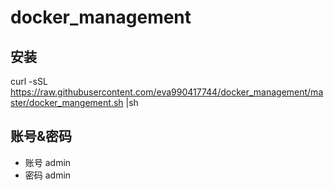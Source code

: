 # docker_management

## 安装
curl -sSL https://raw.githubusercontent.com/eva990417744/docker_management/master/docker_mangement.sh |sh

## 账号&密码
- 账号 admin
- 密码 admin
